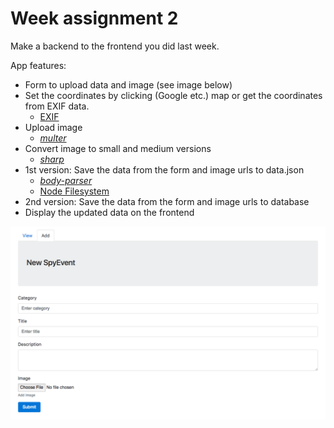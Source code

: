 # Week assignment 2

Make a backend to the frontend you did last week.

App features:
  * Form to upload data and image (see image below)
  * Set the coordinates by clicking (Google etc.) map or get the coordinates from EXIF data.
    * [EXIF](https://github.com/gomfunkel/node-exif)
  * Upload image
    * [_multer_](https://github.com/expressjs/multer)
  * Convert image to small and medium versions
    * [_sharp_](https://github.com/lovell/sharp)
  * 1st version: Save the data from the form and image urls to data.json
     * [_body-parser_](https://github.com/expressjs/body-parser)
     * [Node Filesystem](https://nodejs.org/dist/latest-v6.x/docs/api/fs.html)
  * 2nd version: Save the data from the form and image urls to database
  * Display the updated data on the frontend

![Example form](img/form.png)
